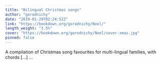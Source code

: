 ```yaml
---
title: "Bilingual Christmas songs"
author: "gorodnichy"
date: "2019-01-29T02:24:52Z"
link: "https://bookdown.org/gorodnichy/Noel/"
length_weight: "3.5%"
cover: "https://bookdown.org/gorodnichy/Noel/cover-xmas.jpg"
pinned: false
---
```


A compilation of Christmas song favourites for multi-lingual families, with chords [...]  ...
